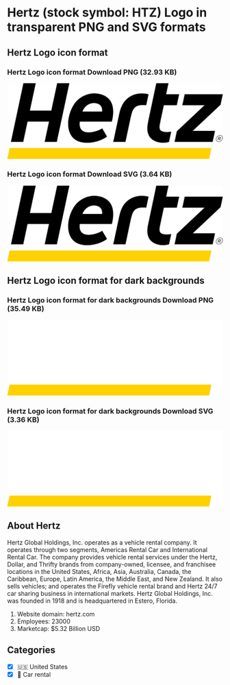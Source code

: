 # Hertz (stock symbol: HTZ) Logo in transparent PNG and SVG formats

## Hertz Logo icon format

### Hertz Logo icon format Download PNG (32.93 KB)

![Hertz Logo icon format Download PNG (32.93 KB)](/img/orig/HTZ-66df26af.png)

### Hertz Logo icon format Download SVG (3.64 KB)

![Hertz Logo icon format Download SVG (3.64 KB)](/img/orig/HTZ-56390a66.svg)

## Hertz Logo icon format for dark backgrounds

### Hertz Logo icon format for dark backgrounds Download PNG (35.49 KB)

![Hertz Logo icon format for dark backgrounds Download PNG (35.49 KB)](/img/orig/HTZ.D-cca8f6db.png)

### Hertz Logo icon format for dark backgrounds Download SVG (3.36 KB)

![Hertz Logo icon format for dark backgrounds Download SVG (3.36 KB)](/img/orig/HTZ.D-3229ddca.svg)

## About Hertz

Hertz Global Holdings, Inc. operates as a vehicle rental company. It operates through two segments, Americas Rental Car and International Rental Car. The company provides vehicle rental services under the Hertz, Dollar, and Thrifty brands from company-owned, licensee, and franchisee locations in the United States, Africa, Asia, Australia, Canada, the Caribbean, Europe, Latin America, the Middle East, and New Zealand. It also sells vehicles; and operates the Firefly vehicle rental brand and Hertz 24/7 car sharing business in international markets. Hertz Global Holdings, Inc. was founded in 1918 and is headquartered in Estero, Florida.

1. Website domain: hertz.com
2. Employees: 23000
3. Marketcap: $5.32 Billion USD


## Categories
- [x] 🇺🇸 United States
- [x] 🚗 Car rental
